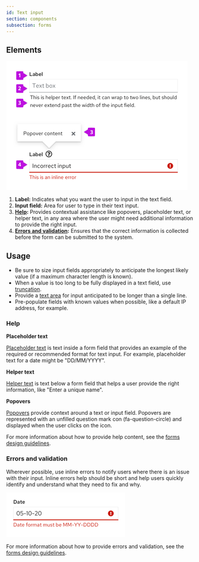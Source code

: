 ```yaml
---
id: Text input
section: components
subsection: forms
---
```


## Elements

<img src="./img/textinput-elements.png" alt="Text input elements" width="488"/>

1. **Label:** Indicates what you want the user to input in the text field.
2. **Input field:** Area for user to type in their text input.
3. **[Help](#help):** Provides contextual assistance like popovers, placeholder text, or helper text, in any area where the user might need additional information to provide the right input.
4. **[Errors and validation](#errors-and-validation):** Ensures that the correct information is collected before the form can be submitted to the system.

## Usage
* Be sure to size input fields appropriately to anticipate the longest likely value (if a maximum character length is known).
* When a value is too long to be fully displayed in a text field, use [truncation](/ux-writing/truncation).
* Provide a [text area](/components/forms/text-area) for input anticipated to be longer than a single line.
* Pre-populate fields with known values when possible, like a default IP address, for example.

### Help
**Placeholder text**

[Placeholder text](/components/forms/form/design-guidelines/#placeholder-text) is text inside a form field that provides an example of the required or recommended format for text input. For example, placeholder text for a date might be "DD/MM/YYYY".

**Helper text**

[Helper text](/components/forms/form/design-guidelines#helper-text) is text below a form field that helps a user provide the right information, like "Enter a unique name".


**Popovers**

[Popovers](/components/forms/form/design-guidelines#popovers) provide context around a text or input field. Popovers are represented with an unfilled question mark con (fa-question-circle) and displayed when the user clicks on the icon.

For more information about how to provide help content, see  the [forms design guidelines](/components/forms/form/design-guidelines#user-help).

### Errors and validation
Wherever possible, use inline errors to notify users where there is an issue with their input. Inline errors help should be short and help users quickly identify and understand what they need to fix and why.

<img src="./img/error.png" alt="error and validation example" width="320"/>

For more information about how to provide errors and validation, see  the [forms design guidelines](/components/forms/form/design-guidelines#errors-and-validation).

